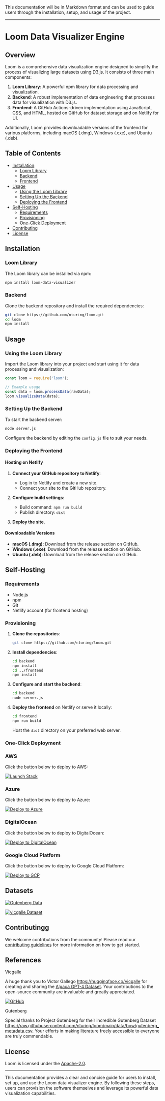 This documentation will be in Markdown format and can be used to guide users through the installation, setup, and usage of the project.

---

# Loom Data Visualizer Engine

## Overview

Loom is a comprehensive data visualization engine designed to simplify the process of visualizing large datasets using D3.js. It consists of three main components:

1. **Loom Library**: A powerful npm library for data processing and visualization.
2. **Backend**: A robust implementation of data engineering that processes data for visualization with D3.js.
3. **Frontend**: A GitHub Actions-driven implementation using JavaScript, CSS, and HTML, hosted on GitHub for dataset storage and on Netlify for UI.

Additionally, Loom provides downloadable versions of the frontend for various platforms, including macOS (.dmg), Windows (.exe), and Ubuntu (.deb).

## Table of Contents

- [Installation](#installation)
  - [Loom Library](#loom-library)
  - [Backend](#backend)
  - [Frontend](#frontend)
- [Usage](#usage)
  - [Using the Loom Library](#using-the-loom-library)
  - [Setting Up the Backend](#setting-up-the-backend)
  - [Deploying the Frontend](#deploying-the-frontend)
- [Self-Hosting](#self-hosting)
  - [Requirements](#requirements)
  - [Provisioning](#provisioning)
  - [One-Click Deployment](#oneclickdeployment)
- [Contributing](#contributing)
- [License](#license)

## Installation

### Loom Library

The Loom library can be installed via npm:

```bash
npm install loom-data-visualizer
```

### Backend

Clone the backend repository and install the required dependencies:

```bash
git clone https://github.com/nturing/loom.git
cd loom
npm install
```


## Usage

### Using the Loom Library

Import the Loom library into your project and start using it for data processing and visualization:

```javascript
const loom = require('loom');

// Example usage
const data = loom.processData(rawData);
loom.visualizeData(data);
```

### Setting Up the Backend

To start the backend server:

```bash
node server.js
```

Configure the backend by editing the `config.js` file to suit your needs.

### Deploying the Frontend

#### Hosting on Netlify

1. **Connect your GitHub repository to Netlify**:
   - Log in to Netlify and create a new site.
   - Connect your site to the GitHub repository.

2. **Configure build settings**:
   - Build command: `npm run build`
   - Publish directory: `dist`

3. **Deploy the site**.

#### Downloadable Versions

- **macOS (.dmg)**: Download from the release section on GitHub.
- **Windows (.exe)**: Download from the release section on GitHub.
- **Ubuntu (.deb)**: Download from the release section on GitHub.

## Self-Hosting

### Requirements

- Node.js
- npm
- Git
- Netlify account (for frontend hosting)

### Provisioning

1. **Clone the repositories**:

    ```bash
    git clone https://github.com/nturing/loom.git
    ```

2. **Install dependencies**:

    ```bash
    cd backend
    npm install
    cd ../frontend
    npm install
    ```

3. **Configure and start the backend**:

    ```bash
    cd backend
    node server.js
    ```

4. **Deploy the frontend** on Netlify or serve it locally:

    ```bash
    cd frontend
    npm run build
    ```

    Host the `dist` directory on your preferred web server.

### One-Click Deployment

### AWS

Click the button below to deploy to AWS:

[![Launch Stack](https://s3.amazonaws.com/cloudformation-examples/cloudformation-launch-stack.png)](https://console.aws.amazon.com/cloudformation/home?#/stacks/new?stackName=MyNodeAppStack&templateURL=https://my-bucket.s3.amazonaws.com/cloudformation-template.yaml)


### Azure

Click the button below to deploy to Azure:

[![Deploy to Azure](https://aka.ms/deploytoazurebutton)](https://portal.azure.com/#create/Microsoft.Template/uri/https://raw.githubusercontent.com/nturing/loom/main/azuredeploy.json)


### DigitalOcean

Click the button below to deploy to DigitalOcean:

[![Deploy to DigitalOcean](https://www.deploytodo.com/do-btn-blue-ghost.svg)](https://cloud.digitalocean.com/droplets/new?size=s-1vcpu-1gb&image=ubuntu-20-04-x64&region=nyc3&user_data=https://raw.githubusercontent.com/nturing/loom/main/do-deploy.sh)


### Google Cloud Platform

Click the button below to deploy to Google Cloud Platform:

[![Deploy to GCP](https://storage.googleapis.com/cloudrun/button.svg)](https://console.cloud.google.com/dm/new?template=https://storage.googleapis.com/my-bucket/deployment-manager-template.yaml)


## Datasets

[![Gutenberg Data](https://img.shields.io/badge/Gutenberg-Data-lightgreen)](https://raw.githubusercontent.com/nturing/loom/main/data/bow/gutenberg_metadata.csv)


[![vicgalle Dataset](https://img.shields.io/badge/vicgalle-alpacagpt4/Dataset-lightgreen)](https://huggingface.co/datasets/vicgalle/alpaca-gpt4/embed/viewer/default/train)


## Contributingg

We welcome contributions from the community! Please read our [contributing guidelines](CONTRIBUTING.md) for more information on how to get started.

## References

Vicgalle

A huge thank you to Victor Gallego https://huggingface.co/vicgalle for creating and sharing the [Alpaca GPT-4 Dataset](https://huggingface.co/datasets/vicgalle/alpaca-gpt4). Your contributions to the open-source community are invaluable and greatly appreciated.

[![GitHub](https://img.shields.io/badge/GitHub-vicgalle-blue)](https://github.com/vicgalle)



Gutenberg

Special thanks to Project Gutenberg for their incredible Gutenberg Dataset https://raw.githubusercontent.com/nturing/loom/main/data/bow/gutenberg_metadata.csv. Your efforts in making literature freely accessible to everyone are truly commendable.


## License

Loom is licensed under the [Apache-2.0](LICENSE).

---

This documentation provides a clear and concise guide for users to install, set up, and use the Loom data visualizer engine. By following these steps, users can provision the software themselves and leverage its powerful data visualization capabilities.
